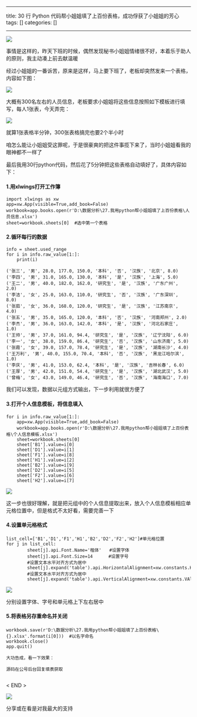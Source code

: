 
--- 
title:  30 行 Python 代码帮小姐姐填了上百份表格，成功俘获了小姐姐的芳心 
tags: []
categories: [] 

---
<img src="https://imgconvert.csdnimg.cn/aHR0cHM6Ly9tbWJpei5xcGljLmNuL21tYml6L0k0Z1luS1FnVjFWb2NaV3hGdE9VU0RPTVMyQjRVQnl2RzUzUzVQRVFNNnROQVA1WUhhSVJqcjgycVVGd2ZSUVR2bVZ3cWtHc2ljamRTOGhQVDFNVnhQdy82NDA?x-oss-process=image/format,png">

事情是这样的，昨天下班的时候，偶然发现秘书小姐姐情绪很不好，本着乐于助人的原则，我主动凑上前去献温暖

经过小姐姐的一番诉苦，原来是这样，马上要下班了，老板却突然发来一个表格，内容如下图：

<img src="https://imgconvert.csdnimg.cn/aHR0cHM6Ly9tbWJpei5xcGljLmNuL21tYml6X3BuZy9JNGdZbktRZ1YxVlhkU1AzeWhFVTk4VlAwRmliRUluekx3WTI4bVV1aWJLdXcxTWNVRUVmT2pUd1JzT1F0eGp0QnBoWHdqcGdOSmc1RGE5WFlINmNCeExnLzY0MA?x-oss-process=image/format,png">

大概有300名左右的人员信息，老板要求小姐姐将这些信息按照如下模板进行填写，每人1张表，今天弄完：

<img src="https://imgconvert.csdnimg.cn/aHR0cHM6Ly9tbWJpei5xcGljLmNuL21tYml6X3BuZy9JNGdZbktRZ1YxVlhkU1AzeWhFVTk4VlAwRmliRUluekxKUHRaMDhQQkRaQWZvdDkwSnZoZTZmTXlWTG04OW5tOGFnaWFuZXZoa2F1OTRpYU5nNWJ1R01LQS82NDA?x-oss-process=image/format,png">

就算1张表格半分钟，300张表格搞完也要2个半小时

咱怎么能让小姐姐受这罪呢，于是很豪爽的把这件事揽下来了，当时小姐姐看我的眼神都不一样了

最后我用30行python代码，然后花了5分钟把这些表格自动填好了，具体内容如下：

#### **1.用xlwings打开工作簿**

```
import xlwings as xw
app=xw.App(visible=True,add_book=False)
workbook=app.books.open(r'D:\数据分析\27.我用python帮小姐姐填了上百份表格\人员信息.xlsx')
sheet=workbook.sheets[0]  #选中第一个表格

```

#### **2.循环每行的数据**

```
info = sheet.used_range
for i in info.raw_value[1:]:
    print(i)

```

```
('张三', '男', 28.0, 177.0, 150.0, '本科', '否', '汉族', '北京', 8.0)
('李四', '男', 31.0, 165.0, 130.0, '本科', '是', '汉族', '上海', 5.0)
('王二', '男', 40.0, 182.0, 162.0, '研究生', '是', '汉族', '广东广州', 2.0)
('李洁', '女', 25.0, 163.0, 110.0, '研究生', '否', '汉族', '广东深圳', 8.0)
('张茹', '女', 36.0, 168.0, 120.0, '研究生', '是', '汉族', '江苏南京', 4.0)
('张五', '男', 35.0, 165.0, 120.0, '本科', '否', '汉族', '河南郑州', 2.0)
('李杰', '男', 36.0, 163.0, 142.0, '本科', '是', '汉族', '河北石家庄', 1.0)
('王帅', '男', 37.0, 161.0, 94.4, '研究生', '是', '汉族', '辽宁沈阳', 6.0)
('李一', '女', 38.0, 159.0, 86.4, '研究生', '否', '汉族', '山东济南', 5.0)
('张霞', '女', 39.0, 157.0, 78.4, '研究生', '是', '汉族', '湖南长沙', 4.0)
('王万利', '男', 40.0, 155.0, 70.4, '本科', '否', '汉族', '黑龙江哈尔滨', 1.0)
('李庆', '男', 41.0, 153.0, 62.4, '本科', '是', '汉族', '吉林长春', 6.0)
('王厚', '男', 42.0, 151.0, 54.4, '研究生', '是', '汉族', '湖北武汉', 5.0)
('曾梅', '女', 43.0, 149.0, 46.4, '研究生', '否', '汉族', '海南海口', 7.0)
```

我们可以发现，数据以元组方式输出，下一步利用就很方便了

#### **3.打开个人信息模板，将信息填入**

```
for i in info.raw_value[1:]:
    app=xw.App(visible=True,add_book=False)
    workbook=app.books.open(r'D:\数据分析\27.我用python帮小姐姐填了上百份表格\个人信息模板.xlsx')
    sheet=workbook.sheets[0]
    sheet['B1'].value=i[0]
    sheet['D1'].value=i[1]
    sheet['F1'].value=i[8]
    sheet['H1'].value=i[2]
    sheet['B2'].value=i[9]
    sheet['D2'].value=i[5]
    sheet['F2'].value=i[6]
    sheet['H2'].value=i[7]

```

<img src="https://imgconvert.csdnimg.cn/aHR0cHM6Ly9tbWJpei5xcGljLmNuL21tYml6X3BuZy9JNGdZbktRZ1YxVlhkU1AzeWhFVTk4VlAwRmliRUluekxZZDFDUXBIWmpFTHAxWTRzNlhZaHpwWjdEMVBhUE5DNThjQWVYT3ZtdkJaRE1UaGljTndJNHdnLzY0MA?x-oss-process=image/format,png">

这一步也很好理解，就是把元组中的个人信息提取出来，放入个人信息模板相应单元格位置中，但是格式不太好看，需要完善一下

#### **4.设置单元格格式**

```
list_cell=['B1','D1','F1','H1','B2','D2','F2','H2']#单元格位置
for j in list_cell:
        sheet[j].api.Font.Name='楷体'   #设置字体
        sheet[j].api.Font.Size=14      #设置字号
        #设置文本水平对齐方式为居中
        sheet[j].expand('table').api.HorizontalAlignment=xw.constants.HAlign.xlHAlignCenter
        #设置文本水平对齐方式为居中
        sheet[j].expand('table').api.VerticalAlignment=xw.constants.VAlign.xlVAlignCenter

```

<img src="https://imgconvert.csdnimg.cn/aHR0cHM6Ly9tbWJpei5xcGljLmNuL21tYml6X3BuZy9JNGdZbktRZ1YxVlhkU1AzeWhFVTk4VlAwRmliRUluekx6MlNUTzR5bDFjaGF4eXVrTWp0VWNzU0hkZGVNVjdNVFBCT1U0aWIwM2liZFFWMjRHamU1b1N3QS82NDA?x-oss-process=image/format,png">

分别设置字体、字号和单元格上下左右居中

#### **5.将表格另存重命名并关闭**

```
workbook.save(r'D:\数据分析\27.我用python帮小姐姐填了上百份表格\{}.xlsx'.format(i[0]))  #以名字命名
workbook.close()
app.quit()
```

```
大功告成，看一下效果：

源码在公号后台回复填表获取


```

&lt; END &gt;

<img src="https://imgconvert.csdnimg.cn/aHR0cHM6Ly9tbWJpei5xcGljLmNuL21tYml6X3BuZy9QdlA2cWpVcHZJcGFPWnF1SzE4eGM0V2JIT05pYmVoZU9HTXNJMUdIR0Z1UmpycUxpY2lhNld1aWNxaWNNWTZuY2t2Y21pYUZaWUcxWnM4Zjd5bnBwRTJaR2JFQS82NDA?x-oss-process=image/format,png">

分享或在看是对我最大的支持
